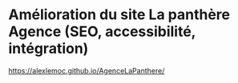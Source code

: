 # Amélioration du site La panthère Agence (SEO, accessibilité, intégration)

https://alexlemoc.github.io/AgenceLaPanthere/
